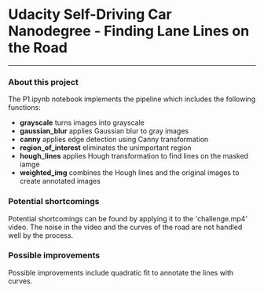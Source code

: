 # **Udacity Self-Driving Car Nanodegree - Finding Lane Lines on the Road** 
---

### About this project
The P1.ipynb notebook implements the pipeline which includes the following functions:
* **grayscale** turns images into grayscale
* **gaussian_blur** applies Gaussian blur to gray images
* **canny** applies edge detection using Canny transformation
* **region_of_interest** eliminates the unimportant region 
* **hough_lines** applies Hough transformation to find lines on the masked iamge
* **weighted_img** combines the Hough lines and the original images to create annotated images

### Potential shortcomings
Potential shortcomings can be found by applying it to the 'challenge.mp4' video. The noise in the video and the curves of the road are not handled well by the process.

### Possible improvements 
Possible improvements include quadratic fit to annotate the lines with curves. 
